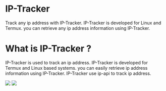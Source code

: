 # IP-Tracker
Track any ip address with IP-Tracker. IP-Tracker is developed for Linux and Termux. you can retrieve any ip address information using IP-Tracker. 
# What is IP-Tracker ?
IP-Tracker is used to track an ip address. IP-Tracker is developed for Termux and Linux based systems. you can easily retrieve ip address information using IP-Tracker. IP-Tracker use ip-api to track ip address.
<br>

<img src="https://github.com/anonymousproo/IP-Tracker/blob/main/scr/ip%20tracker0.jpg">
<img src="https://github.com/anonymousproo/IP-Tracker/blob/main/scr/ip%20tracker%201.jpg">
